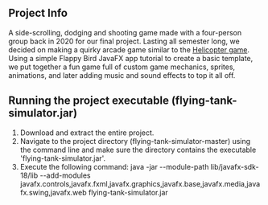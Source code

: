 ## Project Info

A side-scrolling, dodging and shooting game made with a four-person group back in 2020 for our final project. Lasting all semester long, we decided on making a quirky arcade game similar to the [Helicopter game](https://www.crazygames.com/game/helicopter). Using a simple Flappy Bird JavaFX app tutorial to create a basic template, we put together a fun game full of custom game mechanics, sprites, animations, and later adding music and sound effects to top it all off.

## Running the project executable (flying-tank-simulator.jar)

1. Download and extract the entire project.
2. Navigate to the project directory (flying-tank-simulator-master) using the command line and make sure the directory contains the executable 'flying-tank-simulator.jar'.
3. Execute the following command: java -jar --module-path lib/javafx-sdk-18/lib --add-modules javafx.controls,javafx.fxml,javafx.graphics,javafx.base,javafx.media,javafx.swing,javafx.web flying-tank-simulator.jar
